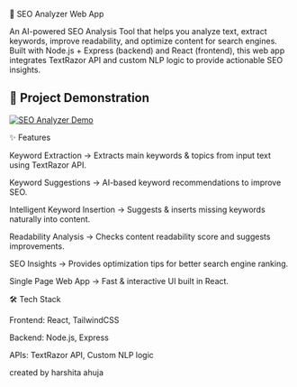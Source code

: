 🚀 SEO Analyzer Web App

An AI-powered SEO Analysis Tool that helps you analyze text, extract keywords, improve readability, and optimize content for search engines. Built with Node.js + Express (backend) and React (frontend), this web app integrates TextRazor API and custom NLP logic to provide actionable SEO insights.

## 🎥 Project Demonstration  

[![SEO Analyzer Demo](https://cdn.loom.com/sessions/thumbnails/e173e3335c3c43e29951571607ab225c-00001.png)](https://www.loom.com/share/e173e3335c3c43e29951571607ab225c?sid=f7f95f27-1a0e-4478-bf2f-2d22aa249eff)


✨ Features

Keyword Extraction → Extracts main keywords & topics from input text using TextRazor API.

Keyword Suggestions → AI-based keyword recommendations to improve SEO.

Intelligent Keyword Insertion → Suggests & inserts missing keywords naturally into content.

Readability Analysis → Checks content readability score and suggests improvements.

SEO Insights → Provides optimization tips for better search engine ranking.

Single Page Web App → Fast & interactive UI built in React.

🛠️ Tech Stack

Frontend: React, TailwindCSS

Backend: Node.js, Express

APIs: TextRazor API, Custom NLP logic

created by harshita ahuja
